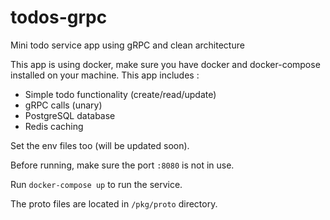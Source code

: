 # todos-grpc
Mini todo service app using gRPC and clean architecture

This app is using docker, make sure you have docker and docker-compose installed on your machine. This app includes :
- Simple todo functionality (create/read/update)
- gRPC calls (unary)
- PostgreSQL database
- Redis caching

Set the env files too (will be updated soon).

Before running, make sure the port `:8080` is not in use.

Run `docker-compose up` to run the service.

The proto files are located in `/pkg/proto` directory.


